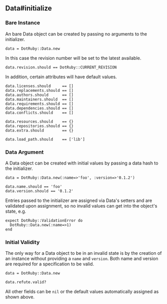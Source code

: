 ## Data#initialize

### Bare Instance

An bare Data object can be created by passing no arguments
to the initializer.

    data = DotRuby::Data.new

In this case the revision number will be set to the latest available.

    data.revision.should == DotRuby::CURRENT_REVISION

In addition, certain attributes will have default values.

    data.licenses.should     == []
    data.replacements.should == []
    data.authors.should      == []
    data.maintainers.should  == []
    data.requirements.should == []
    data.dependencies.should == []
    data.conflicts.should    == []

    data.resources.should    == {}
    data.repositories.should == {}
    data.extra.should        == {}

    data.load_path.should    == ['lib']

### Data Argument

A Data object can be created with initial values by passing a data
hash to the initializer.

    data = DotRuby::Data.new(:name=>'foo', :version=>'0.1.2')

    data.name.should == 'foo'
    data.version.should == '0.1.2'

Entries passed to the initializer are assigned via Data's setters
and are validated upon assignment, so no invalid values can get into the
object's state, e.g.

    expect DotRuby::ValidationError do
      DotRuby::Data.new(:name=>1)
    end

### Initial Validity 

The only way for a Data object to be in an invalid state is
by the creation of an instance without providing a `name` and `version`.
Both name and version are required for a specification to be valid.

    data = DotRuby::Data.new

    data.refute.valid?

All other fields can be `nil` or the default values automatically assigned
as shown above.

